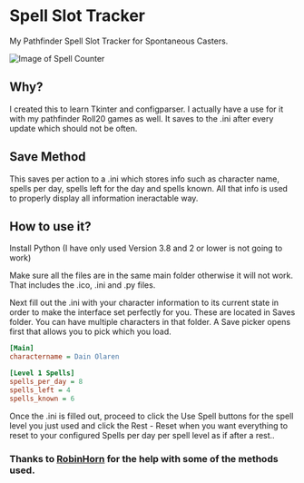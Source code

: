 # Spell Slot Tracker
My Pathfinder Spell Slot Tracker for Spontaneous Casters.

![Image of Spell Counter](https://i.imgur.com/P8XSlzF.png)

## Why?
I created this to learn Tkinter and configparser.
I actually have a use for it with my pathfinder Roll20 games as well. It saves to the .ini after every update which should not be often.

## Save Method
This saves per action to a .ini which stores info such as character name, spells per day, spells left for the day and spells known. All that info is used to properly display all information ineractable way.

## How to use it?

Install Python (I have only used Version 3.8 and 2 or lower is not going to work)

Make sure all the files are in the same main folder otherwise it will not work. That includes the .ico, .ini and .py files.

Next fill out the .ini with your character information to its current state in order to make the interface set perfectly for you.
These are located in Saves folder. You can have multiple characters in that folder. A Save picker opens first that allows you to pick which you load.


```.ini
[Main]
charactername = Dain Olaren

[Level 1 Spells]
spells_per_day = 8
spells_left = 4
spells_known = 6
```

Once the .ini is filled out, proceed to click the Use Spell buttons for the spell level you just used and click the Rest - Reset when you want everything to reset to your configured Spells per day per spell level as if after a rest..

### Thanks to [RobinHorn](https://github.com/rellissc) for the help with some of the methods used.
